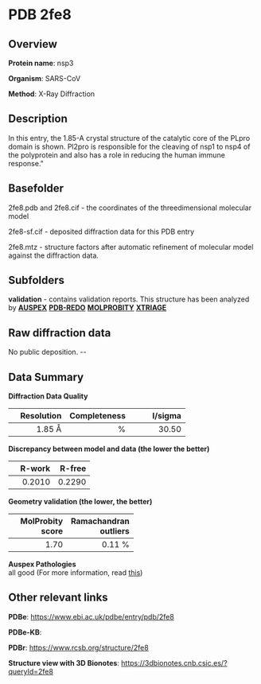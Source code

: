 # PDB 2fe8

## Overview

**Protein name**: nsp3

**Organism**: SARS-CoV

**Method**: X-Ray Diffraction

## Description

In this entry, the 1.85-A crystal structure of the catalytic core of the PLpro domain is shown. Pl2pro is responsible for the cleaving of nsp1 to nsp4 of the polyprotein and also has a role in reducing the human immune response." 

## Basefolder

2fe8.pdb and 2fe8.cif - the coordinates of the threedimensional molecular model

2fe8-sf.cif - deposited diffraction data for this PDB entry

2fe8.mtz - structure factors after automatic refinement of molecular model against the diffraction data.

## Subfolders





**validation** - contains validation reports. This structure has been analyzed by [**AUSPEX**](https://github.com/thorn-lab/coronavirus_structural_task_force/tree/master/pdb/nsp3/SARS-CoV/2fe8/validation/auspex) [**PDB-REDO**](https://github.com/thorn-lab/coronavirus_structural_task_force/tree/master/pdb/nsp3/SARS-CoV/2fe8/validation/pdb-redo) [**MOLPROBITY**](https://github.com/thorn-lab/coronavirus_structural_task_force/tree/master/pdb/nsp3/SARS-CoV/2fe8/validation/molprobity) [**XTRIAGE**](https://github.com/thorn-lab/coronavirus_structural_task_force/blob/master/pdb/nsp3/SARS-CoV/2fe8/validation/Xtriage_output.log)  



## Raw diffraction data

No public deposition. --<br> 

## Data Summary
**Diffraction Data Quality**

|   | Resolution | Completeness| I/sigma |
|---|-------------:|----------------:|--------------:|
|   |1.85 Å|      %|<img width=50/>30.50|

**Discrepancy between model and data (the lower the better)**

|   | **R-work**| **R-free**   
|---|-------------:|----------------:|           
||  0.2010|  0.2290|

**Geometry validation (the lower, the better)**

|   |**MolProbity<br>score**| **Ramachandran<br>outliers** 
|---|-------------:|----------------:|
||  1.70|  0.11 %|

**Auspex Pathologies**<br> all good (For more information, read [this](https://github.com/thorn-lab/coronavirus_structural_task_force/blob/master/pdb/nsp3/SARS-CoV/2fe8/validation/auspex/2fe8_auspex_comments.txt))

 



## Other relevant links 
**PDBe**:  https://www.ebi.ac.uk/pdbe/entry/pdb/2fe8

**PDBe-KB**:  
 
**PDBr**: https://www.rcsb.org/structure/2fe8 

**Structure view with 3D Bionotes**: https://3dbionotes.cnb.csic.es/?queryId=2fe8


